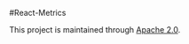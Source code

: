 #React-Metrics

This project is maintained through [Apache 2.0](https://github.com/Encryption-API-Services/React-Metrics/blob/main/LICENSE).
